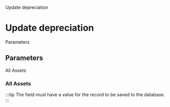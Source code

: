 
Update depreciation
# Update depreciation



Parameters
## Parameters


All Assets
### All Assets


:::tip
The field must have a value for the record to be saved to the database.
:::
